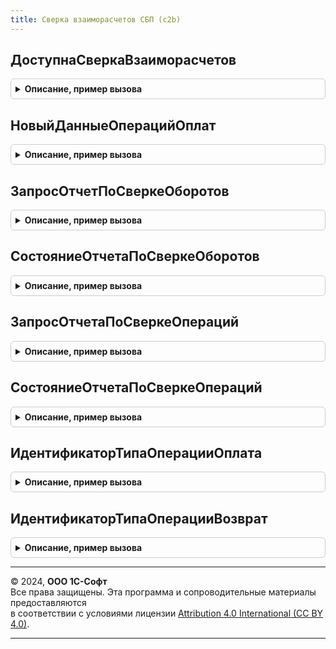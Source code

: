 ```yaml
---
title: Сверка взаиморасчетов СБП (c2b)
---
```



## ДоступнаСверкаВзаиморасчетов
<details style="margin: 1em 0; padding: 0.5em; border: 1px solid #ccc; border-radius: 6px;">

<summary style="font-weight: bold; cursor: pointer;">Описание, пример вызова</summary>

```bsl

// Определяет доступность использования функциональности проведения сверки
// взаиморасчетов.
//
// Возвращаемое значение:
//  Булево - если Истина, сверка взаиморасчетов доступна.
//
Функция ДоступнаСверкаВзаиморасчетов() Экспорт
```

Пример вызова
```bsl
Результат = СверкаВзаиморасчетовСБПc2b.ДоступнаСверкаВзаиморасчетов() 
```
</details>

## НовыйДанныеОперацийОплат
<details style="margin: 1em 0; padding: 0.5em; border: 1px solid #ccc; border-radius: 6px;">

<summary style="font-weight: bold; cursor: pointer;">Описание, пример вызова</summary>

```bsl

// Формирует описание данных оплат на основании переданных параметров.
//
// Параметры:
//  СуммаОперации - Число - данные суммы операции;
//  ТипОперации - Строка - тип: Оплата или Возврат;
//  Выполнена - Булево - результат завершения операции.
//
// Возвращаемое значение:
//  Структура - описание данных операции.
//
Функция НовыйДанныеОперацийОплат(СуммаОперации, ТипОперации, Выполнена) Экспорт
```

Пример вызова
```bsl
Результат = СверкаВзаиморасчетовСБПc2b.НовыйДанныеОперацийОплат(СуммаОперации, ТипОперации, Выполнена) 
```
</details>

## ЗапросОтчетПоСверкеОборотов
<details style="margin: 1em 0; padding: 0.5em; border: 1px solid #ccc; border-radius: 6px;">

<summary style="font-weight: bold; cursor: pointer;">Описание, пример вызова</summary>

```bsl

// Получает данные отчета по сверке взаиморасчетов из сервиса участника СБП.
//
// Параметры:
//  НастройкаПодключения - СправочникСсылка.НастройкиПодключенияКСистемеБыстрыхПлатежей -
//   настройка выполнения операции;
//  НачалоПериода - Дата - дата начало выборки данных отчета;
//  КонецПериода - Дата - дата окончания выборки данных отчета;
//
// Возвращаемое значение:
//  Структура - данные сверки взаиморасчетов:
//    * ПараметрыЗапроса - Структура - данные для запроса статуса отчета:
//      ** ДатаЗапросаСтатуса - Дата - дата последнего запроса статуса отчета;
//      ** Идентификатор - Строка - идентификатор отчета;
//    * ДанныеОтчета - Структура - данные оборотов. Передается если статус операции "Выполнена".
//      ** СуммаВозвратов - Число - общая сумма возвратов за период по торговой точке;
//      ** СуммаОплат - Число - общая сумма оплат за период по торговой точке;
//      ** СуммаКомиссии - Число - рассчитанная сумма возвратов за период по торговой точке;
//    *СтатусОперации - Строка - текущее состояние операции оплаты:
//       - "Выполняется" - подтверждение формирования не получено;
//       - "Отменена" - оплата по оплата по ранее сформированному QR-коду невозможна;
//       - "Выполнена" - участник СБП подтвердил оплату;
//       - "Ошибка" - не удалось выполнить проверку оплаты из-за ошибки.
//    * КодОшибки - Строка - строковый код возникшей ошибки, который
//      может быть обработан вызывающим методом;
//    * СообщениеОбОшибке  - Строка, ФорматированнаяСтрока - сообщение об ошибке для пользователя;
//    * ИнформацияОбОшибке - Строка, ФорматированнаяСтрока - сообщение об ошибке для администратора.
//
Функция ЗапросОтчетПоСверкеОборотов(НастройкаПодключения, НачалоПериода, КонецПериода) Экспорт
```

Пример вызова
```bsl
Результат = СверкаВзаиморасчетовСБПc2b.ЗапросОтчетПоСверкеОборотов(НастройкаПодключения, НачалоПериода, КонецПериода) 
```
</details>

## СостояниеОтчетаПоСверкеОборотов
<details style="margin: 1em 0; padding: 0.5em; border: 1px solid #ccc; border-radius: 6px;">

<summary style="font-weight: bold; cursor: pointer;">Описание, пример вызова</summary>

```bsl

// Получает статус и загружает данные отчета по сверке взаиморасчетов из сервиса участника СБП.
//
// Параметры:
//  НастройкаПодключения - СправочникСсылка.НастройкиПодключенияКСистемеБыстрыхПлатежей -
//   настройка выполнения операции;
//  ПараметрыЗапроса - Структура - данные для запроса статуса отчета:
//   * ДатаЗапросаСтатуса - Дата - дата последнего запроса статуса отчета;
//   * Идентификатор - Строка - идентификатор отчета;
//  ДлительностьОперации - Число - количество секунд ожидания формирования отчета.
//
// Возвращаемое значение:
//  Структура - данные сверки взаиморасчетов:
//    * ПараметрыЗапроса - Структура - данные для запроса статуса отчета:
//      ** ДатаЗапросаСтатуса - Дата - дата последнего запроса статуса отчета;
//      ** Идентификатор - Строка - идентификатор отчета;
//    * ДанныеОтчета - Структура - данные оборотов. Передается если статус операции "Выполнена".
//      ** СуммаВозвратов - Число - общая сумма возвратов за период по торговой точке;
//      ** СуммаОплат - Число - общая сумма оплат за период по торговой точке;
//      ** СуммаКомиссии - Число - рассчитанная сумма возвратов за период по торговой точке;
//    *СтатусОперации - Строка - текущее состояние операции оплаты:
//       - "Выполняется" - подтверждение формирования не получено;
//       - "Отменена" - оплата по оплата по ранее сформированному QR-коду невозможна;
//       - "Выполнена" - участник СБП подтвердил оплату;
//       - "Ошибка" - не удалось выполнить проверку оплаты из-за ошибки.
//    * КодОшибки - Строка - строковый код возникшей ошибки, который
//      может быть обработан вызывающим методом;
//    * СообщениеОбОшибке  - Строка, ФорматированнаяСтрока - сообщение об ошибке для пользователя;
//    * ИнформацияОбОшибке - Строка, ФорматированнаяСтрока - сообщение об ошибке для администратора.
//
Функция СостояниеОтчетаПоСверкеОборотов(НастройкаПодключения, ПараметрыЗапроса, ДлительностьОперации = 0) Экспорт
```

Пример вызова
```bsl
Результат = СверкаВзаиморасчетовСБПc2b.СостояниеОтчетаПоСверкеОборотов(НастройкаПодключения, ПараметрыЗапроса, ДлительностьОперации);
```
</details>

## ЗапросОтчетаПоСверкеОпераций
<details style="margin: 1em 0; padding: 0.5em; border: 1px solid #ccc; border-radius: 6px;">

<summary style="font-weight: bold; cursor: pointer;">Описание, пример вызова</summary>

```bsl

// Получает данные операций проведенных за период.
//
// Параметры:
//  НастройкаПодключения - СправочникСсылка.НастройкиПодключенияКСистемеБыстрыхПлатежей -
//   настройка выполнения операции;
//  НачалоПериода - Дата - дата начало выборки данных отчета;
//  КонецПериода - Дата - дата окончания выборки данных отчета;
//
// Возвращаемое значение:
//  Структура - данные сверки взаиморасчетов:
//    * Идентификатор - Строка - идентификатор отчета;
//    * ДанныеОпераций - ТаблицаЗначений - данные операций участника СБП:
//     ** ТипОперации - Строка - тип операции, оплата или возврат;
//     ** ДатаОперации - Дата - дата первичного документа в 1С, который зарегистрировал операцию;
//     ** Сумма - Число - сумма операции в Системе быстрых платежей;
//     ** СуммаКомиссии - Число - рассчитанная сумма комиссии;
//     ** Идентификатор - Строка - устарел, следует использовать ИдентификаторОперации.
//        Идентификатор операции в Системе быстрых платежей;
//     ** ИдентификаторОперации - Строка - идентификатор операции в Системе быстрых платежей;
//     ** ИдентификаторОплаты - Строка - идентификатор оплаты в Системе быстрых платежей.
//    * СтатусОперации - Строка - текущее состояние операции оплаты:
//       - "Выполняется" - подтверждение формирования не получено;
//       - "Отменена" - оплата по оплата по ранее сформированному QR-коду невозможна;
//       - "Выполнена" - участник СБП подтвердил оплату;
//       - "Ошибка" - не удалось выполнить проверку оплаты из-за ошибки.
//    * КодОшибки - Строка - строковый код возникшей ошибки, который
//                 может быть обработан вызывающим методом;
//    * СообщениеОбОшибке  - Строка, ФорматированнаяСтрока - сообщение об ошибке для пользователя;
//    * ИнформацияОбОшибке - Строка, ФорматированнаяСтрока - сообщение об ошибке для администратора.
//
Функция ЗапросОтчетаПоСверкеОпераций(НастройкаПодключения, НачалоПериода, КонецПериода) Экспорт
```

Пример вызова
```bsl
Результат = СверкаВзаиморасчетовСБПc2b.ЗапросОтчетаПоСверкеОпераций(НастройкаПодключения, НачалоПериода, КонецПериода) 
```
</details>

## СостояниеОтчетаПоСверкеОпераций
<details style="margin: 1em 0; padding: 0.5em; border: 1px solid #ccc; border-radius: 6px;">

<summary style="font-weight: bold; cursor: pointer;">Описание, пример вызова</summary>

```bsl

// Получает статус и загружает данные отчета по сверке операций из сервиса.
//
// Параметры:
//  НастройкаПодключения - СправочникСсылка.НастройкиПодключенияКСистемеБыстрыхПлатежей -
//   настройка выполнения операции;
//  ПараметрыЗапроса - Структура - данные для запроса статуса отчета:
//   * ДатаЗапросаСтатуса - Дата - дата последнего запроса статуса отчета;
//   * Идентификатор - Строка - идентификатор отчета;
//  ДлительностьОперации - Число - количество секунд ожидания формирования отчета.
//
// Возвращаемое значение:
//  Структура - данные сверки взаиморасчетов:
//    * ПараметрыЗапроса - Структура - данные для запроса статуса отчета:
//      ** ДатаЗапросаСтатуса - Дата - дата последнего запроса статуса отчета;
//      ** Идентификатор - Строка - идентификатор отчета;
//    *ДанныеОпераций - ТаблицаЗначений - результат получения отчета:
//      **ТипОперации - Строка - тип операции, оплата или возврат;
//      **ДатаОперации - Дата - дата первичного документа в 1С, который зарегистрировал операцию;
//      **Сумма - Число - сумма операции в Системе быстрых платежей;
//      **СуммаКомиссии - Число - рассчитанная сумма комиссии;
//      **Идентификатор - Строка - идентификатор операции в Системе быстрых платежей;
//      **ИдентификаторОплаты - Строка - идентификатор оплаты в Системе быстрых платежей.
//    *СтатусОперации - Строка - текущее состояние операции оплаты:
//       - "Выполняется" - подтверждение формирования не получено;
//       - "Отменена" - оплата по оплата по ранее сформированному QR-коду невозможна;
//       - "Выполнена" - участник СБП подтвердил оплату;
//       - "Ошибка" - не удалось выполнить проверку оплаты из-за ошибки.
//    * КодОшибки - Строка - строковый код возникшей ошибки, который
//      может быть обработан вызывающим методом;
//    * СообщениеОбОшибке  - Строка, ФорматированнаяСтрока - сообщение об ошибке для пользователя;
//    * ИнформацияОбОшибке - Строка, ФорматированнаяСтрока - сообщение об ошибке для администратора.
//
Функция СостояниеОтчетаПоСверкеОпераций( Экспорт
```

Пример вызова
```bsl
Результат = СверкаВзаиморасчетовСБПc2b.СостояниеОтчетаПоСверкеОпераций();
```
</details>

## ИдентификаторТипаОперацииОплата
<details style="margin: 1em 0; padding: 0.5em; border: 1px solid #ccc; border-radius: 6px;">

<summary style="font-weight: bold; cursor: pointer;">Описание, пример вызова</summary>

```bsl

// Возвращает идентификатор типа операции "Оплата".
//
// Возвращаемое значение:
//  Строка - код состояния.
//
Функция ИдентификаторТипаОперацииОплата() Экспорт
```

Пример вызова
```bsl
Результат = СверкаВзаиморасчетовСБПc2b.ИдентификаторТипаОперацииОплата() 
```
</details>

## ИдентификаторТипаОперацииВозврат
<details style="margin: 1em 0; padding: 0.5em; border: 1px solid #ccc; border-radius: 6px;">

<summary style="font-weight: bold; cursor: pointer;">Описание, пример вызова</summary>

```bsl

// Возвращает идентификатор типа операции "Возврат".
//
// Возвращаемое значение:
//  Строка - код состояния.
//
Функция ИдентификаторТипаОперацииВозврат() Экспорт
```

Пример вызова
```bsl
Результат = СверкаВзаиморасчетовСБПc2b.ИдентификаторТипаОперацииВозврат() 
```
</details>

---

© 2024, **ООО 1С-Софт**  
Все права защищены. Эта программа и сопроводительные материалы предоставляются  
в соответствии с условиями лицензии [Attribution 4.0 International (CC BY 4.0)](https://creativecommons.org/licenses/by/4.0/legalcode).

---
